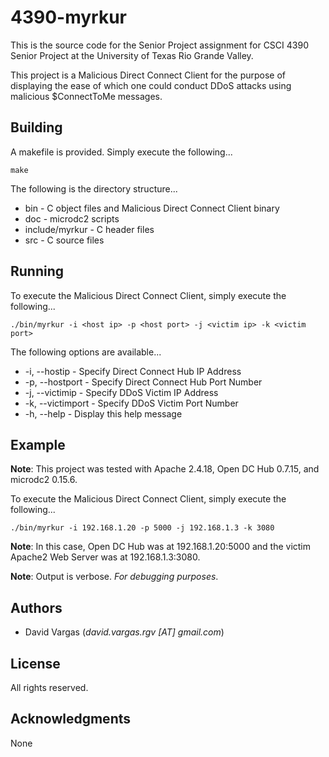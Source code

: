 # 4390-myrkur

This is the source code for the Senior Project assignment for CSCI 4390 Senior Project at the University of Texas Rio Grande Valley.

This project is a Malicious Direct Connect Client for the purpose of displaying the ease of which one could conduct DDoS attacks using malicious $ConnectToMe messages.

## Building

A makefile is provided. Simply execute the following...

```
make
```

The following is the directory structure...

* bin - C object files and Malicious Direct Connect Client binary
* doc - microdc2 scripts
* include/myrkur - C header files
* src - C source files

## Running

To execute the Malicious Direct Connect Client, simply execute the following... 

```
./bin/myrkur -i <host ip> -p <host port> -j <victim ip> -k <victim port>
```

The following options are available...

* -i, --hostip - Specify Direct Connect Hub IP Address
* -p, --hostport - Specify Direct Connect Hub Port Number
* -j, --victimip - Specify DDoS Victim IP Address
* -k, --victimport - Specify DDoS Victim Port Number
* -h, --help - Display this help message

## Example

**Note**: This project was tested with Apache 2.4.18, Open DC Hub 0.7.15, and microdc2 0.15.6.

To execute the Malicious Direct Connect Client, simply execute the following...

```
./bin/myrkur -i 192.168.1.20 -p 5000 -j 192.168.1.3 -k 3080
```

**Note**: In this case, Open DC Hub was at 192.168.1.20:5000 and the victim Apache2 Web Server was at 192.168.1.3:3080.

**Note**: Output is verbose. *For debugging purposes*.

## Authors

* David Vargas (*david.vargas.rgv [AT] gmail.com*)

## License

All rights reserved.

## Acknowledgments

None
